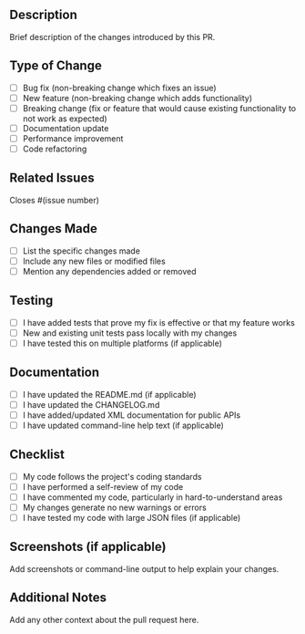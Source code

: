 ## Description
Brief description of the changes introduced by this PR.

## Type of Change
- [ ] Bug fix (non-breaking change which fixes an issue)
- [ ] New feature (non-breaking change which adds functionality)
- [ ] Breaking change (fix or feature that would cause existing functionality to not work as expected)
- [ ] Documentation update
- [ ] Performance improvement
- [ ] Code refactoring

## Related Issues
Closes #(issue number)

## Changes Made
- [ ] List the specific changes made
- [ ] Include any new files or modified files
- [ ] Mention any dependencies added or removed

## Testing
- [ ] I have added tests that prove my fix is effective or that my feature works
- [ ] New and existing unit tests pass locally with my changes
- [ ] I have tested this on multiple platforms (if applicable)

## Documentation
- [ ] I have updated the README.md (if applicable)
- [ ] I have updated the CHANGELOG.md
- [ ] I have added/updated XML documentation for public APIs
- [ ] I have updated command-line help text (if applicable)

## Checklist
- [ ] My code follows the project's coding standards
- [ ] I have performed a self-review of my code
- [ ] I have commented my code, particularly in hard-to-understand areas
- [ ] My changes generate no new warnings or errors
- [ ] I have tested my code with large JSON files (if applicable)

## Screenshots (if applicable)
Add screenshots or command-line output to help explain your changes.

## Additional Notes
Add any other context about the pull request here.